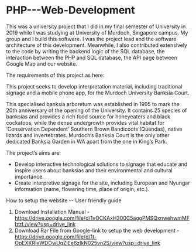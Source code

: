 # PHP---Web-Development

This was a university project that I did in my final semester of University in 2019 while I was studying at University of Murdoch, Singapore campus. 
My group and I build this software. I was the project lead and the software architecture of this development.
Meanwhile, I also contributed extensively to the code by writing the backend logic of the SQL database, the interaction between the PHP and SQL database, the API page between Google Map and our website.

The requirements of this project as here:

This project seeks to develop interpretation material, including traditional signage and a mobile phone app, for the Murdoch University Banksia Court. 

This specialised banksia arboretum was established in 1995 to mark the 20th anniversary of the opening of the University. It contains 25 species of banksias and provides a rich food source for honeyeaters and black cockatoos, while the dense undergrowth provides vital habitat for ‘Conservation Dependent’ Southern Brown Bandicoots (Quendas), native lizards and invertebrates. Murdoch’s Banksia Court is the only other dedicated Banksia Garden in WA apart from the one in King’s Park. 

The project’s aims are: 
- Develop interactive technological solutions to signage that educate and inspire users about banksias and their environmental and cultural importance. 
- Create interpretive signage for the site, including European and Nyungar information (name, flowering time, place of origin, etc.). 


How to setup the website -- User friendly guide

1. Download Installation Manual - https://drive.google.com/file/d/1vOCKAxH300C5aggPMSQxnwehwmMFIzzL/view?usp=drive_link
2. Download Rar File from Google-link to setup the web development - https://drive.google.com/file/d/1t-OpEXKRIxWDOwUqZiEe6zIkN025vn2S/view?usp=drive_link

